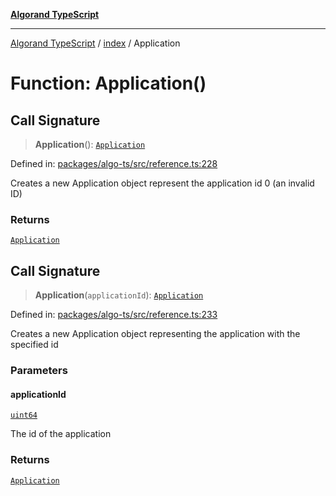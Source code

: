 [**Algorand TypeScript**](../../README.md)

***

[Algorand TypeScript](../../modules.md) / [index](../README.md) / Application

# Function: Application()

## Call Signature

> **Application**(): [`Application`](../type-aliases/Application.md)

Defined in: [packages/algo-ts/src/reference.ts:228](https://github.com/algorandfoundation/puya-ts/blob/main/packages/algo-ts/src/reference.ts#L228)

Creates a new Application object represent the application id 0 (an invalid ID)

### Returns

[`Application`](../type-aliases/Application.md)

## Call Signature

> **Application**(`applicationId`): [`Application`](../type-aliases/Application.md)

Defined in: [packages/algo-ts/src/reference.ts:233](https://github.com/algorandfoundation/puya-ts/blob/main/packages/algo-ts/src/reference.ts#L233)

Creates a new Application object representing the application with the specified id

### Parameters

#### applicationId

[`uint64`](../type-aliases/uint64.md)

The id of the application

### Returns

[`Application`](../type-aliases/Application.md)
